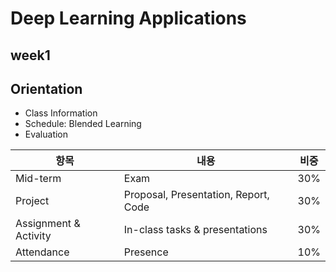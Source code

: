# Deep Learning Applications
## week1

## Orientation
- Class Information
- Schedule: Blended Learning
- Evaluation

|항목|내용|비중|
|------|---|---|
|Mid-term|Exam |30%|
|Project|Proposal, Presentation, Report, Code|30%|
|Assignment & Activity|In-class tasks & presentations|30%|
|Attendance|Presence |10%|